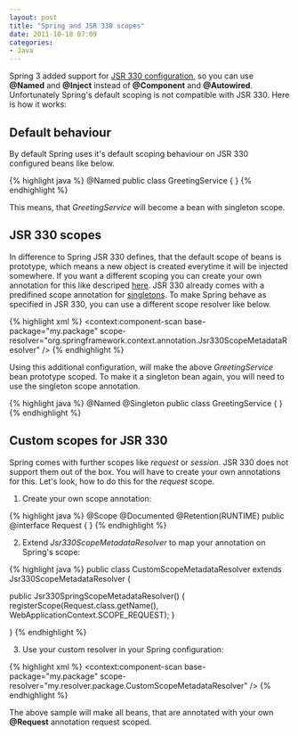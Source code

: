 ```yaml
---
layout: post
title: "Spring and JSR 330 scopes"
date: 2011-10-18 07:09
categories:
- Java
---
```


Spring 3 added support for
[JSR 330 configuration](http://download.oracle.com/javaee/6/api/javax/inject/package-summary.html),
so you can use **@Named** and  **@Inject** instead of **@Component** and
**@Autowired**. Unfortunately Spring's default scoping is not compatible with
JSR 330. Here is how it works:

Default behaviour
-----------------
By default Spring uses it's default scoping behaviour on JSR 330 configured
beans like below.

{% highlight java %}
@Named
public class GreetingService {
}
{% endhighlight %}

This means, that *GreetingService* will become a bean with singleton scope.

JSR 330 scopes
--------------
In difference to Spring JSR 330 defines, that the default scope of beans is
prototype, which means a new object is created everytime it will be injected
somewhere. If you want a different scoping you can create your own annotation for
this like descriped
[here](http://download.oracle.com/javaee/6/api/javax/inject/Scope.html). JSR 330
already comes with a predifined scope annotation for
[singletons](http://download.oracle.com/javaee/6/api/javax/inject/Singleton.html). To
make Spring behave as specified in JSR 330, you can use a different scope
resolver like below.

{% highlight xml %}
<context:component-scan base-package="my.package"
  scope-resolver="org.springframework.context.annotation.Jsr330ScopeMetadataResolver" />
{% endhighlight %}

Using this additional configuration, will make the above *GreetingService* bean
prototype scoped. To make it a singleton bean again, you will need to use the
singleton scope annotation.


{% highlight java %}
@Named
@Singleton
public class GreetingService {
}
{% endhighlight %}

Custom scopes for JSR 330
-------------------------
Spring comes with further scopes like *request* or *session*. JSR 330 does not
support them out of the box. You will have to create your own annotations for
this. Let's look, how to do this for the *request* scope.

1. Create your own scope annotation:

{% highlight java %}
@Scope
@Documented
@Retention(RUNTIME)
public @interface Request {
}
{% endhighlight %}

2. Extend *Jsr330ScopeMetadataResolver* to map your annotation on Spring's
   scope:

{% highlight java %}
public class CustomScopeMetadataResolver extends Jsr330ScopeMetadataResolver {

  public Jsr330SpringScopeMetadataResolver() {
    registerScope(Request.class.getName(), WebApplicationContext.SCOPE_REQUEST);
  }

}
{% endhighlight %}

3. Use your custom resolver in your Spring configuration:

{% highlight xml %}
<context:component-scan base-package="my.package"
  scope-resolver="my.resolver.package.CustomScopeMetadataResolver" />
{% endhighlight %}

The above sample will make all beans, that are annotated with your own
**@Request** annotation request scoped.
